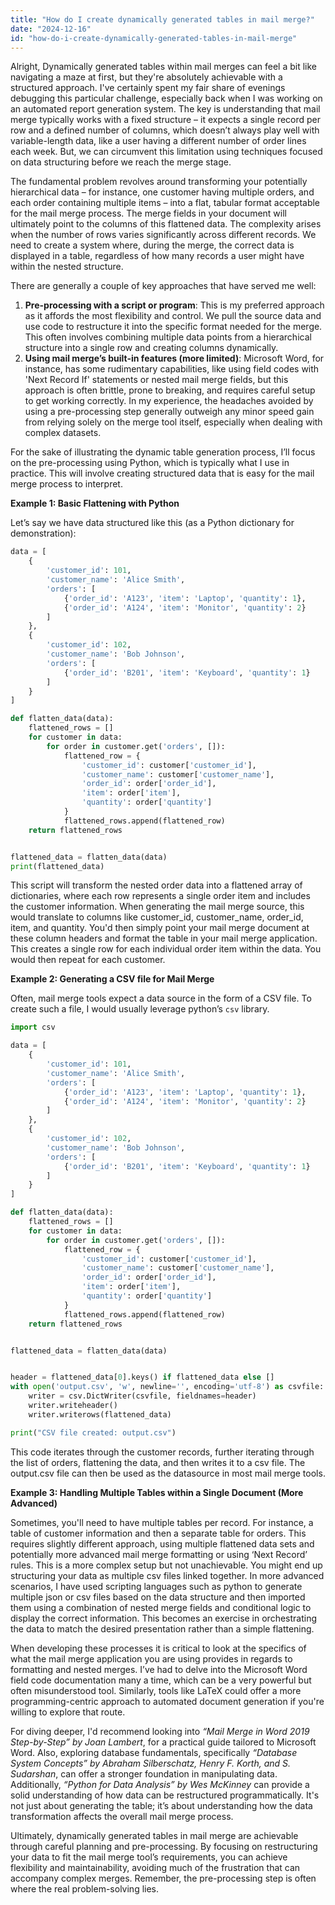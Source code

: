 ```yaml
---
title: "How do I create dynamically generated tables in mail merge?"
date: "2024-12-16"
id: "how-do-i-create-dynamically-generated-tables-in-mail-merge"
---
```


Alright,  Dynamically generated tables within mail merges can feel a bit like navigating a maze at first, but they're absolutely achievable with a structured approach. I've certainly spent my fair share of evenings debugging this particular challenge, especially back when I was working on an automated report generation system. The key is understanding that mail merge typically works with a fixed structure – it expects a single record per row and a defined number of columns, which doesn’t always play well with variable-length data, like a user having a different number of order lines each week. But, we can circumvent this limitation using techniques focused on data structuring before we reach the merge stage.

The fundamental problem revolves around transforming your potentially hierarchical data – for instance, one customer having multiple orders, and each order containing multiple items – into a flat, tabular format acceptable for the mail merge process. The merge fields in your document will ultimately point to the columns of this flattened data. The complexity arises when the number of rows varies significantly across different records. We need to create a system where, during the merge, the correct data is displayed in a table, regardless of how many records a user might have within the nested structure.

There are generally a couple of key approaches that have served me well:

1.  **Pre-processing with a script or program**: This is my preferred approach as it affords the most flexibility and control. We pull the source data and use code to restructure it into the specific format needed for the merge. This often involves combining multiple data points from a hierarchical structure into a single row and creating columns dynamically.
2.  **Using mail merge’s built-in features (more limited)**: Microsoft Word, for instance, has some rudimentary capabilities, like using field codes with 'Next Record If' statements or nested mail merge fields, but this approach is often brittle, prone to breaking, and requires careful setup to get working correctly. In my experience, the headaches avoided by using a pre-processing step generally outweigh any minor speed gain from relying solely on the merge tool itself, especially when dealing with complex datasets.

For the sake of illustrating the dynamic table generation process, I’ll focus on the pre-processing using Python, which is typically what I use in practice. This will involve creating structured data that is easy for the mail merge process to interpret.

**Example 1: Basic Flattening with Python**

Let’s say we have data structured like this (as a Python dictionary for demonstration):

```python
data = [
    {
        'customer_id': 101,
        'customer_name': 'Alice Smith',
        'orders': [
            {'order_id': 'A123', 'item': 'Laptop', 'quantity': 1},
            {'order_id': 'A124', 'item': 'Monitor', 'quantity': 2}
        ]
    },
    {
        'customer_id': 102,
        'customer_name': 'Bob Johnson',
        'orders': [
            {'order_id': 'B201', 'item': 'Keyboard', 'quantity': 1}
        ]
    }
]

def flatten_data(data):
    flattened_rows = []
    for customer in data:
        for order in customer.get('orders', []):
            flattened_row = {
                'customer_id': customer['customer_id'],
                'customer_name': customer['customer_name'],
                'order_id': order['order_id'],
                'item': order['item'],
                'quantity': order['quantity']
            }
            flattened_rows.append(flattened_row)
    return flattened_rows


flattened_data = flatten_data(data)
print(flattened_data)

```

This script will transform the nested order data into a flattened array of dictionaries, where each row represents a single order item and includes the customer information. When generating the mail merge source, this would translate to columns like customer\_id, customer\_name, order\_id, item, and quantity. You'd then simply point your mail merge document at these column headers and format the table in your mail merge application. This creates a single row for each individual order item within the data. You would then repeat for each customer.

**Example 2: Generating a CSV file for Mail Merge**

Often, mail merge tools expect a data source in the form of a CSV file. To create such a file, I would usually leverage python’s `csv` library.

```python
import csv

data = [
    {
        'customer_id': 101,
        'customer_name': 'Alice Smith',
        'orders': [
            {'order_id': 'A123', 'item': 'Laptop', 'quantity': 1},
            {'order_id': 'A124', 'item': 'Monitor', 'quantity': 2}
        ]
    },
    {
        'customer_id': 102,
        'customer_name': 'Bob Johnson',
        'orders': [
            {'order_id': 'B201', 'item': 'Keyboard', 'quantity': 1}
        ]
    }
]

def flatten_data(data):
    flattened_rows = []
    for customer in data:
        for order in customer.get('orders', []):
            flattened_row = {
                'customer_id': customer['customer_id'],
                'customer_name': customer['customer_name'],
                'order_id': order['order_id'],
                'item': order['item'],
                'quantity': order['quantity']
            }
            flattened_rows.append(flattened_row)
    return flattened_rows


flattened_data = flatten_data(data)


header = flattened_data[0].keys() if flattened_data else []
with open('output.csv', 'w', newline='', encoding='utf-8') as csvfile:
    writer = csv.DictWriter(csvfile, fieldnames=header)
    writer.writeheader()
    writer.writerows(flattened_data)

print("CSV file created: output.csv")
```

This code iterates through the customer records, further iterating through the list of orders, flattening the data, and then writes it to a csv file. The output.csv file can then be used as the datasource in most mail merge tools.

**Example 3: Handling Multiple Tables within a Single Document (More Advanced)**

Sometimes, you'll need to have multiple tables per record. For instance, a table of customer information and then a separate table for orders. This requires slightly different approach, using multiple flattened data sets and potentially more advanced mail merge formatting or using ‘Next Record’ rules. This is a more complex setup but not unachievable. You might end up structuring your data as multiple csv files linked together. In more advanced scenarios, I have used scripting languages such as python to generate multiple json or csv files based on the data structure and then imported them using a combination of nested merge fields and conditional logic to display the correct information. This becomes an exercise in orchestrating the data to match the desired presentation rather than a simple flattening.

When developing these processes it is critical to look at the specifics of what the mail merge application you are using provides in regards to formatting and nested merges. I’ve had to delve into the Microsoft Word field code documentation many a time, which can be a very powerful but often misunderstood tool. Similarly, tools like LaTeX could offer a more programming-centric approach to automated document generation if you're willing to explore that route.

For diving deeper, I'd recommend looking into *“Mail Merge in Word 2019 Step-by-Step” by Joan Lambert*, for a practical guide tailored to Microsoft Word. Also, exploring database fundamentals, specifically *“Database System Concepts” by Abraham Silberschatz, Henry F. Korth, and S. Sudarshan*, can offer a stronger foundation in manipulating data. Additionally, *“Python for Data Analysis” by Wes McKinney* can provide a solid understanding of how data can be restructured programmatically. It's not just about generating the table; it’s about understanding how the data transformation affects the overall mail merge process.

Ultimately, dynamically generated tables in mail merge are achievable through careful planning and pre-processing. By focusing on restructuring your data to fit the mail merge tool’s requirements, you can achieve flexibility and maintainability, avoiding much of the frustration that can accompany complex merges. Remember, the pre-processing step is often where the real problem-solving lies.
